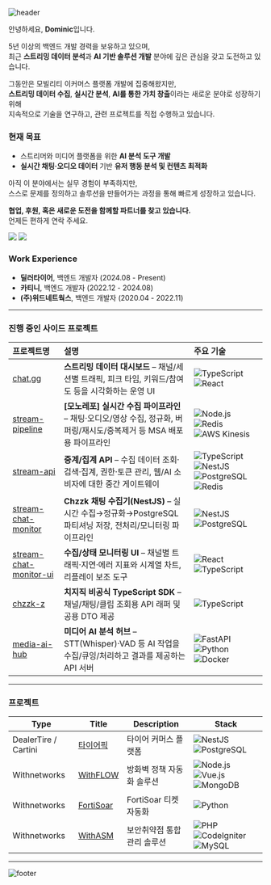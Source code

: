 ![header](https://capsule-render.vercel.app/api?type=waving&&color=gradient&height=100&section=header&fontSize=90)

안녕하세요, **Dominic**입니다.

5년 이상의 백엔드 개발 경력을 보유하고 있으며,  
최근 **스트리밍 데이터 분석**과 **AI 기반 솔루션 개발** 분야에 깊은 관심을 갖고 도전하고 있습니다.

그동안은 모빌리티 이커머스 플랫폼 개발에 집중해왔지만,  
**스트리밍 데이터 수집**, **실시간 분석**, **AI를 통한 가치 창출**이라는 새로운 분야로 성장하기 위해  
지속적으로 기술을 연구하고, 관련 프로젝트를 직접 수행하고 있습니다.

### 현재 목표
- 스트리머와 미디어 플랫폼을 위한 **AI 분석 도구 개발**
- **실시간 채팅·오디오 데이터** 기반 **유저 행동 분석 및 컨텐츠 최적화**

아직 이 분야에서는 실무 경험이 부족하지만,  
스스로 문제를 정의하고 솔루션을 만들어가는 과정을 통해 빠르게 성장하고 있습니다.

**협업, 후원, 혹은 새로운 도전을 함께할 파트너를 찾고 있습니다.**  
언제든 편하게 연락 주세요.

<p>
  <a href="https://kimduumin.oopy.io/" target="_blank"><img src="https://img.shields.io/badge/Blog-DD0B78?style=flat-square&logo=Tistory&logoColor=white"/></a>
  <a href="mailto:41@b41.kr" target="_blank"><img src="https://img.shields.io/badge/Email-EA4335?style=flat-square&logo=Gmail&logoColor=white"/></a>
</p>

### Work Experience

- **딜러타이어**, 백엔드 개발자 (2024.08 - Present)
- **카티니**, 백엔드 개발자 (2022.12 - 2024.08)
- **(주)위드네트웍스**, 백엔드 개발자 (2020.04 - 2022.11)

---

### 진행 중인 사이드 프로젝트

| 프로젝트명 | 설명 | 주요 기술 |
|:---|:---|:---|
| [chat.gg](https://github.com/doominkim/chat.gg) | **스트리밍 데이터 대시보드** – 채널/세션별 트래픽, 피크 타임, 키워드/참여도 등을 시각화하는 운영 UI | ![TypeScript](https://img.shields.io/badge/Typescript-3178C6?style=flat-square&logo=Typescript&logoColor=white) ![React](https://img.shields.io/badge/React-61DAFB?style=flat-square&logo=React&logoColor=black) |
| [stream-pipeline](https://github.com/doominkim/stream-pipeline) | **[모노레포] 실시간 수집 파이프라인** – 채팅·오디오/영상 수집, 정규화, 버퍼링/재시도/중복제거 등 MSA 배포용 파이프라인 | ![Node.js](https://img.shields.io/badge/Node.js-339933?style=flat-square&logo=Node.js&logoColor=white) ![Redis](https://img.shields.io/badge/Redis-DC382D?style=flat-square&logo=Redis&logoColor=white) ![AWS Kinesis](https://img.shields.io/badge/AWS%20Kinesis-FF9900?style=flat-square&logo=Amazon-AWS&logoColor=white) |
| [stream-api](https://github.com/doominkim/stream-api) | **중계/집계 API** – 수집 데이터 조회·검색·집계, 권한·토큰 관리, 웹/AI 소비자에 대한 중간 게이트웨이 | ![TypeScript](https://img.shields.io/badge/Typescript-3178C6?style=flat-square&logo=Typescript&logoColor=white) ![NestJS](https://img.shields.io/badge/Nestjs-ea2845?style=flat-square&logo=Nestjs&logoColor=white) ![PostgreSQL](https://img.shields.io/badge/postgreSQL-699eca?style=flat-square&logo=postgreSQL&logoColor=white) ![Redis](https://img.shields.io/badge/Redis-DC382D?style=flat-square&logo=Redis&logoColor=white) |
| [stream-chat-monitor](https://github.com/doominkim/stream-chat-monitor) | **Chzzk 채팅 수집기(NestJS)** – 실시간 수집→정규화→PostgreSQL 파티셔닝 저장, 전처리/모니터링 파이프라인 | ![NestJS](https://img.shields.io/badge/Nestjs-ea2845?style=flat-square&logo=Nestjs&logoColor=white) ![PostgreSQL](https://img.shields.io/badge/postgreSQL-699eca?style=flat-square&logo=postgreSQL&logoColor=white) |
| [stream-chat-monitor-ui](https://github.com/doominkim/stream-chat-monitor-ui) | **수집/상태 모니터링 UI** – 채널별 트래픽·지연·에러 지표와 시계열 차트, 리플레이 보조 도구 | ![React](https://img.shields.io/badge/React-61DAFB?style=flat-square&logo=React&logoColor=black) ![TypeScript](https://img.shields.io/badge/Typescript-3178C6?style=flat-square&logo=Typescript&logoColor=white) |
| [chzzk-z](https://github.com/doominkim/chzzk-z?tab=readme-ov-file) | **치지직 비공식 TypeScript SDK** – 채널/채팅/클립 조회용 API 래퍼 및 공용 DTO 제공 | ![TypeScript](https://img.shields.io/badge/Typescript-3178C6?style=flat-square&logo=Typescript&logoColor=white) |
| [media-ai-hub](https://github.com/doominkim/media-ai-hub) | **미디어 AI 분석 허브** – STT(Whisper)·VAD 등 AI 작업을 수집/큐잉/처리하고 결과를 제공하는 API 서버 | ![FastAPI](https://img.shields.io/badge/FastAPI-009688?style=flat-square&logo=FastAPI&logoColor=white) ![Python](https://img.shields.io/badge/Python-3776AB?style=flat-square&logo=Python&logoColor=white) ![Docker](https://img.shields.io/badge/Docker-2496ED?style=flat-square&logo=Docker&logoColor=white) |

---

### 프로젝트

| Type | Title | Description | Stack |
|------|-------|-------------|-------|
| DealerTire / Cartini | [타이어픽]() | 타이어 커머스 플랫폼 | ![NestJS](https://img.shields.io/badge/Nestjs-ea2845?style=flat-square&logo=Nestjs&logoColor=white) ![PostgreSQL](https://img.shields.io/badge/postgreSQL-699eca?style=flat-square&logo=postgreSQL&logoColor=white) |
| Withnetworks | [WithFLOW](https://www.withnetworks.com/withflow) | 방화벽 정책 자동화 솔루션 | ![Node.js](https://img.shields.io/badge/Node.js-7CB700?style=flat-square&logo=Node.js&logoColor=white) ![Vue.js](https://img.shields.io/badge/Vue.js-3FB27F?style=flat-square&logo=Vue.js&logoColor=white) ![MongoDB](https://img.shields.io/badge/MongoDB-118D4D?style=flat-square&logo=mongodb&logoColor=white) |
| Withnetworks | [FortiSoar](https://www.withnetworks.com/fortisoar) | FortiSoar 티켓 자동화 | ![Python](https://img.shields.io/badge/Python-D88700?style=flat-square&logo=Python&logoColor=white) |
| Withnetworks | [WithASM](https://www.withnetworks.com/withasm) | 보안취약점 통합관리 솔루션 | ![PHP](https://img.shields.io/badge/PHP-7175AA?style=flat-square&logo=PHP&logoColor=white) ![CodeIgniter](https://img.shields.io/badge/Codeigniter-E44A34?style=flat-square&logo=Codeigniter&logoColor=white) ![MySQL](https://img.shields.io/badge/MySQL-D88700?style=flat-square&logo=mysql&logoColor=white) |

---


![footer](https://capsule-render.vercel.app/api?type=waving&&color=gradient&height=100&section=footer&fontSize=90)

